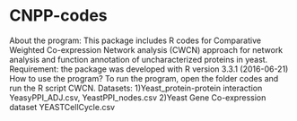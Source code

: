 # CNPP-codes
About the program:
This package includes R codes for Comparative Weighted Co-expression Network analysis (CWCN) approach for network analysis and function annotation of uncharacterized proteins in yeast.
Requirement:  the package was developed with R version 3.3.1 (2016-06-21)
How to use the program?
To run the program, open the folder codes and run the R script CWCN. 
Datasets:
1)Yeast_protein-protein interaction
     YeasyPPI_ADJ.csv, YeastPPI_nodes.csv
2)Yeast Gene Co-expression dataset
     YEASTCellCycle.csv
